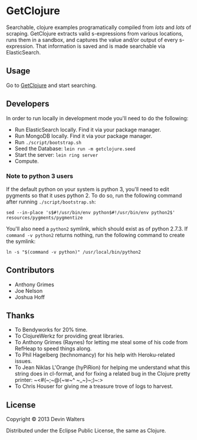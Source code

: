 # GetClojure

Searchable, clojure examples programatically compiled from *lots* and
*lots* of scraping. GetClojure extracts valid s-expressions from
various locations, runs them in a sandbox, and captures the value
and/or output of every s-expression. That information is saved and is
made searchable via ElasticSearch.

## Usage

Go to [GetClojure](http://getclojure.com) and start searching.

## Developers

In order to run locally in development mode you'll need to do the
following:

* Run ElasticSearch locally. Find it via your package manager.
* Run MongoDB locally. Find it via your package manager.
* Run `./script/bootstrap.sh`
* Seed the Database: `lein run -m getclojure.seed`
* Start the server: `lein ring server`
* Compute.

### Note to python 3 users

If the default python on your system is python 3, you'll need to edit
pygments so that it uses python 2. To do so, run the following command
after running `./script/bootstrap.sh`:

    sed --in-place 's$#!/usr/bin/env python$#!/usr/bin/env python2$' resources/pygments/pygmentize

You'll also need a `python2` symlink, which should exist as of python
2.7.3. If `command -v python2` returns nothing, run the following
command to create the symlink:

    ln -s "$(command -v python)" /usr/local/bin/python2

## Contributors

* Anthony Grimes
* Joe Nelson
* Joshua Hoff

## Thanks

* To Bendyworks for 20% time.
* To ClojureWerkz for providing great libraries.
* To Anthony Grimes (Raynes) for letting me steal some of his code
  from RefHeap to speed things along.
* To Phil Hagelberg (technomancy) for his help with Heroku-related
  issues.
* To Jean Niklas L'Orange (hyPiRion) for helping me understand what
  this string does in cl-format, and for fixing a related bug in the
  Clojure pretty printer: ~<#(~;~@{~w~^ ~_~}~;)~:>
* To Chris Houser for giving me a treasure trove of logs to harvest.

## License

Copyright © 2013 Devin Walters

Distributed under the Eclipse Public License, the same as Clojure.
